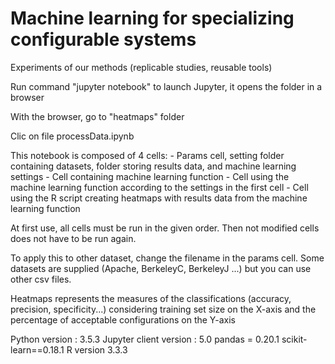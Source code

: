 # Machine learning for specializing configurable systems 

Experiments of our methods (replicable studies, reusable tools) 



Run command "jupyter notebook" to launch Jupyter, it opens the folder in a browser

With the browser, go to "heatmaps" folder

Clic on file processData.ipynb

This notebook is composed of 4 cells:
	 - Params cell, setting folder containing datasets, folder storing results data, and machine learning settings
	 - Cell containing machine learning function
	 - Cell using the machine learning function according to the settings in the first cell
	 - Cell using the R script creating heatmaps with results data from the machine learning function

At first use, all cells must be run in the given order. Then not modified cells does not have to be run again.

To apply this to other dataset, change the filename in the params cell. Some datasets are supplied (Apache, BerkeleyC, BerkeleyJ ...) but you can use other csv files.

Heatmaps represents the measures of the classifications (accuracy, precision, specificity...) considering training set size on the X-axis and the percentage of acceptable configurations on the Y-axis

Python version : 3.5.3
Jupyter client version : 5.0
pandas = 0.20.1
scikit-learn==0.18.1
R version 3.3.3
